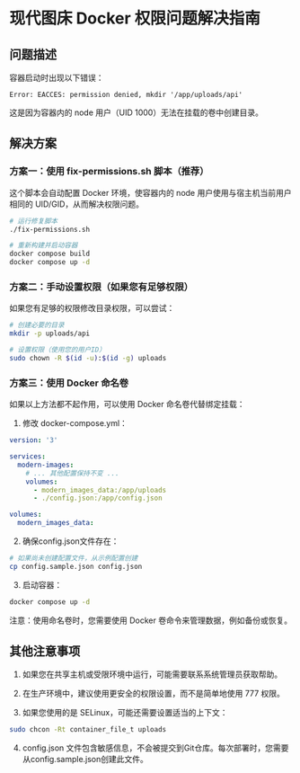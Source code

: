 # 现代图床 Docker 权限问题解决指南

## 问题描述

容器启动时出现以下错误：
```
Error: EACCES: permission denied, mkdir '/app/uploads/api'
```

这是因为容器内的 node 用户（UID 1000）无法在挂载的卷中创建目录。

## 解决方案

### 方案一：使用 fix-permissions.sh 脚本（推荐）

这个脚本会自动配置 Docker 环境，使容器内的 node 用户使用与宿主机当前用户相同的 UID/GID，从而解决权限问题。

```bash
# 运行修复脚本
./fix-permissions.sh

# 重新构建并启动容器
docker compose build
docker compose up -d
```

### 方案二：手动设置权限（如果您有足够权限）

如果您有足够的权限修改目录权限，可以尝试：

```bash
# 创建必要的目录
mkdir -p uploads/api

# 设置权限（使用您的用户ID）
sudo chown -R $(id -u):$(id -g) uploads
```

### 方案三：使用 Docker 命名卷

如果以上方法都不起作用，可以使用 Docker 命名卷代替绑定挂载：

1. 修改 docker-compose.yml：

```yaml
version: '3'

services:
  modern-images:
    # ... 其他配置保持不变 ...
    volumes:
      - modern_images_data:/app/uploads
      - ./config.json:/app/config.json

volumes:
  modern_images_data:
```

2. 确保config.json文件存在：

```bash
# 如果尚未创建配置文件，从示例配置创建
cp config.sample.json config.json
```

3. 启动容器：

```bash
docker compose up -d
```

注意：使用命名卷时，您需要使用 Docker 卷命令来管理数据，例如备份或恢复。

## 其他注意事项

1. 如果您在共享主机或受限环境中运行，可能需要联系系统管理员获取帮助。

2. 在生产环境中，建议使用更安全的权限设置，而不是简单地使用 777 权限。

3. 如果您使用的是 SELinux，可能还需要设置适当的上下文：

```bash
sudo chcon -Rt container_file_t uploads
```

4. config.json 文件包含敏感信息，不会被提交到Git仓库。每次部署时，您需要从config.sample.json创建此文件。 